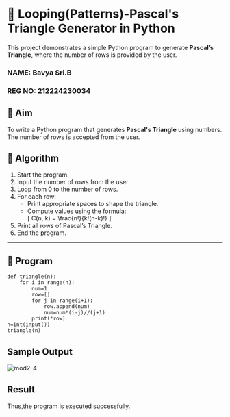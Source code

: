 # 🔺 Looping(Patterns)-Pascal's Triangle Generator in Python

This project demonstrates a simple Python program to generate **Pascal’s Triangle**, where the number of rows is provided by the user.

### NAME: Bavya Sri.B
### REG NO: 212224230034

## 🎯 Aim

To write a Python program that generates **Pascal's Triangle** using numbers. The number of rows is accepted from the user.



## 🧠 Algorithm

1. Start the program.
2. Input the number of rows from the user.
3. Loop from 0 to the number of rows.
4. For each row:
   - Print appropriate spaces to shape the triangle.
   - Compute values using the formula:  
     \[
     C(n, k) = \frac{n!}{k!(n-k)!}
     \]
5. Print all rows of Pascal’s Triangle.
6. End the program.

---

## 🧪 Program
```
def triangle(n):
    for i in range(n):
        num=1
        row=[]
        for j in range(i+1):
            row.append(num)
            num=num*(i-j)//(j+1)
        print(*row)
n=int(input())
triangle(n)
```

## Sample Output
![mod2-4](https://github.com/user-attachments/assets/2881d637-465c-4e5d-a686-378b6423fb0a)

## Result
Thus,the program is executed successfully.
